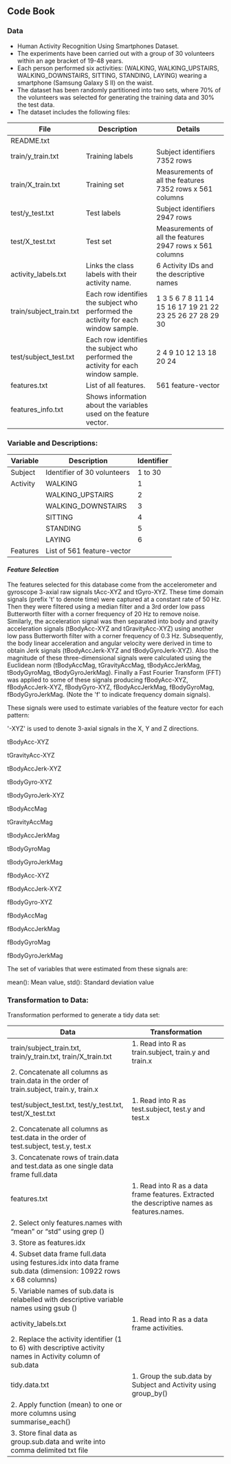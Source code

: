 ## Code Book

### Data

* Human Activity Recognition Using Smartphones Dataset.
* The experiments have been carried out with a group of 30 volunteers within an age bracket of 19-48 years. 
* Each person performed six activities: (WALKING, WALKING_UPSTAIRS, WALKING_DOWNSTAIRS, SITTING, STANDING, LAYING) wearing a smartphone (Samsung Galaxy S II) on the waist.
*	The dataset has been randomly partitioned into two sets, where 70% of the volunteers was selected for generating the training data and 30% the test data.
*	The dataset includes the following files:

File | Description |	Details
----- | ---------- | ---------
README.txt |  | 		
train/y_train.txt |	Training labels | Subject identifiers	7352 rows
train/X_train.txt |	Training set | Measurements of all the features	7352 rows x 561 columns
test/y_test.txt	| Test labels | Subject identifiers	2947 rows
test/X_test.txt	| Test set | Measurements of all the features	2947 rows x 561 columns
activity_labels.txt	| Links the class labels with their activity name. | 6 Activity IDs and the descriptive names
train/subject_train.txt | Each row identifies the subject who performed the activity for each window sample. | 1  3  5  6  7  8 11 14 15 16 17 19 21 22 23 25 26 27 28 29 30
test/subject_test.txt	| Each row identifies the subject who performed the activity for each window sample. | 2  4  9 10 12 13 18 20 24
features.txt	| List of all features.	| 561 feature-vector
features_info.txt	| Shows information about the variables used on the feature vector. |	

### Variable and Descriptions:

Variable | Description | Identifier
-------- | ----------- | ------------
Subject | Identifier of 30 volunteers | 1 to 30
Activity | WALKING |	1
	| WALKING_UPSTAIRS	| 2
	| WALKING_DOWNSTAIRS | 3
	| SITTING	| 4
	| STANDING |	5
	| LAYING | 6
Features |	List of 561 feature-vector |	

#### _Feature Selection_ 

The features selected for this database come from the accelerometer and gyroscope 3-axial raw signals tAcc-XYZ and tGyro-XYZ. These time domain signals (prefix 't' to denote time) were captured at a constant rate of 50 Hz. Then they were filtered using a median filter and a 3rd order low pass Butterworth filter with a corner frequency of 20 Hz to remove noise. Similarly, the acceleration signal was then separated into body and gravity acceleration signals (tBodyAcc-XYZ and tGravityAcc-XYZ) using another low pass Butterworth filter with a corner frequency of 0.3 Hz. 
Subsequently, the body linear acceleration and angular velocity were derived in time to obtain Jerk signals (tBodyAccJerk-XYZ and tBodyGyroJerk-XYZ). Also the magnitude of these three-dimensional signals were calculated using the Euclidean norm (tBodyAccMag, tGravityAccMag, tBodyAccJerkMag, tBodyGyroMag, tBodyGyroJerkMag). 
Finally a Fast Fourier Transform (FFT) was applied to some of these signals producing fBodyAcc-XYZ, fBodyAccJerk-XYZ, fBodyGyro-XYZ, fBodyAccJerkMag, fBodyGyroMag, fBodyGyroJerkMag. (Note the 'f' to indicate frequency domain signals). 

These signals were used to estimate variables of the feature vector for each pattern:  

'-XYZ' is used to denote 3-axial signals in the X, Y and Z directions.

tBodyAcc-XYZ

tGravityAcc-XYZ

tBodyAccJerk-XYZ

tBodyGyro-XYZ

tBodyGyroJerk-XYZ

tBodyAccMag

tGravityAccMag

tBodyAccJerkMag

tBodyGyroMag

tBodyGyroJerkMag

fBodyAcc-XYZ

fBodyAccJerk-XYZ

fBodyGyro-XYZ

fBodyAccMag

fBodyAccJerkMag

fBodyGyroMag

fBodyGyroJerkMag

The set of variables that were estimated from these signals are: 

mean(): Mean value,
std(): Standard deviation value

### Transformation to Data:
Transformation performed to generate a tidy data set:

Data |	Transformation
----- | ----------------
train/subject_train.txt, train/y_train.txt, train/X_train.txt	| 1.	Read into R as train.subject, train.y and train.x
 | 2. Concatenate all columns as train.data in the order of train.subject, train.y, train.x
test/subject_test.txt, test/y_test.txt, test/X_test.txt	| 1.	Read into R as test.subject, test.y and test.x
 | 2. Concatenate all columns as test.data in the order of test.subject, test.y, test.x
 | 3.	Concatenate rows of train.data and test.data as one single data frame full.data
features.txt	| 1. Read into R as a data frame features. Extracted the descriptive names as features.names. 
 | 2. Select only features.names with “mean” or “std” using grep ()
 | 3. Store as features.idx
 | 4. Subset data frame full.data using festures.idx into data frame sub.data (dimension: 10922 rows x 68 columns)
 | 5. Variable names of sub.data is relabelled with descriptive variable names using gsub ()
activity_labels.txt |	1. Read into R as a data frame activities. 
 | 2. Replace the activity identifier (1 to 6) with descriptive activity names in Activity column of sub.data
tidy.data.txt	|	1. Group the sub.data by Subject and Activity using group_by()
 | 2.	Apply function (mean) to one or more columns using summarise_each()
 | 3. Store final data as group.sub.data and write into comma delimited txt file

